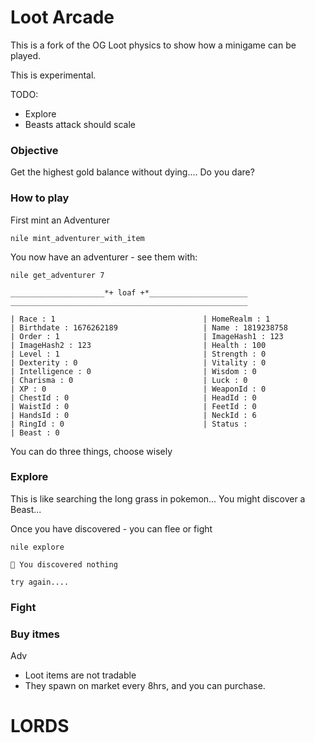 # Loot Arcade

This is a fork of the OG Loot physics to show how a minigame can be played.

This is experimental.

TODO:
- Explore
- Beasts attack should scale

### Objective

Get the highest gold balance without dying.... Do you dare?


### How to play

First mint an Adventurer

```
nile mint_adventurer_with_item
```

You now have an adventurer - see them with:

```
nile get_adventurer 7

_____________________*+ loaf +*______________________
_____________________________________________________

| Race : 1                                 | HomeRealm : 1                            
| Birthdate : 1676262189                   | Name : 1819238758                        
| Order : 1                                | ImageHash1 : 123                         
| ImageHash2 : 123                         | Health : 100                             
| Level : 1                                | Strength : 0                             
| Dexterity : 0                            | Vitality : 0                             
| Intelligence : 0                         | Wisdom : 0                               
| Charisma : 0                             | Luck : 0                                 
| XP : 0                                   | WeaponId : 0                             
| ChestId : 0                              | HeadId : 0                               
| WaistId : 0                              | FeetId : 0                               
| HandsId : 0                              | NeckId : 6                               
| RingId : 0                               | Status :  
| Beast : 0
```



You can do three things, choose wisely

### Explore

This is like searching the long grass in pokemon... You might discover a Beast...

Once you have discovered - you can flee or fight

```
nile explore

🤔 You discovered nothing

try again....
```

### Fight



### Buy itmes


Adv

- Loot items are not tradable
- They spawn on market every 8hrs, and you can purchase.


# LORDS